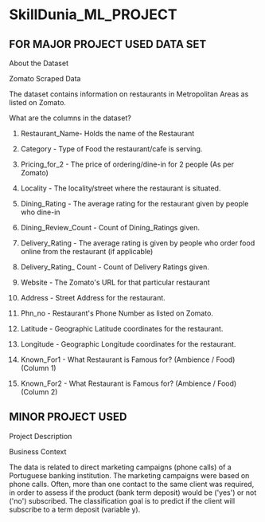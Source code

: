 # SkillDunia_ML_PROJECT
## FOR MAJOR PROJECT USED DATA SET
About the Dataset

Zomato Scraped Data

The dataset contains information on restaurants in Metropolitan Areas as listed on Zomato.

What are the columns in the dataset?

1. Restaurant_Name- Holds the name of the Restaurant
2. Category - Type of Food the restaurant/cafe is serving.
3. Pricing_for_2 - The price of ordering/dine-in for 2 people (As per Zomato)
4. Locality - The locality/street where the restaurant is situated.

5. Dining_Rating - The average rating for the restaurant given by people who dine-in
6. Dining_Review_Count - Count of Dining_Ratings given.
7. Delivery_Rating - The average rating is given by people who order food online from the restaurant (if applicable)
8. Delivery_Rating_ Count - Count of Delivery Ratings given.

9. Website - The Zomato's URL for that particular restaurant
10. Address - Street Address for the restaurant.
11. Phn_no - Restaurant's Phone Number as listed on Zomato.
12. Latitude - Geographic Latitude coordinates for the restaurant.
13. Longitude - Geographic Longitude coordinates for the restaurant.

14. Known_For1 - What Restaurant is Famous for? (Ambience / Food) (Column 1)
15. Known_For2 - What Restaurant is Famous for? (Ambience / Food) (Column 2)



## MINOR PROJECT USED 
Project Description

Business Context

The data is related to direct marketing campaigns (phone calls) of a Portuguese banking institution. The marketing campaigns were based on phone calls. Often, more than one contact to the same client was required, in order to assess if the product (bank term deposit) would be ('yes') or not ('no') subscribed. The classification goal is to predict if the client will subscribe to a term deposit (variable y).
